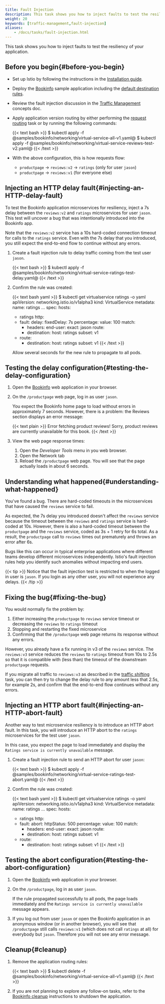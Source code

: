 ```yaml
---
title: Fault Injection
description: This task shows you how to inject faults to test the resiliency of your application.
weight: 20
keywords: [traffic-management,fault-injection]
aliases:
    - /docs/tasks/fault-injection.html
---
```


This task shows you how to inject faults to test the resiliency of your application.

## Before you begin{#before-you-begin}

* Set up Istio by following the instructions in the
  [Installation guide](/docs/setup/).

* Deploy the [Bookinfo](/docs/examples/bookinfo/) sample application including the
  [default destination rules](/docs/examples/bookinfo/#apply-default-destination-rules).

* Review the fault injection discussion in the
[Traffic Management](/docs/concepts/traffic-management) concepts doc.

* Apply application version routing by either performing the
  [request routing](/docs/tasks/traffic-management/request-routing/) task or by
  running the following commands:

    {{< text bash >}}
    $ kubectl apply -f @samples/bookinfo/networking/virtual-service-all-v1.yaml@
    $ kubectl apply -f @samples/bookinfo/networking/virtual-service-reviews-test-v2.yaml@
    {{< /text >}}

* With the above configuration, this is how requests flow:
    *  `productpage` → `reviews:v2` → `ratings` (only for user `jason`)
    *  `productpage` → `reviews:v1` (for everyone else)

## Injecting an HTTP delay fault{#injecting-an-HTTP-delay-fault}

To test the Bookinfo application microservices for resiliency, inject a 7s delay
between the `reviews:v2` and `ratings` microservices for user `jason`. This test
will uncover a bug that was intentionally introduced into the Bookinfo app.

Note that the `reviews:v2` service has a 10s hard-coded connection timeout for
calls to the `ratings` service. Even with the 7s delay that you introduced, you
still expect the end-to-end flow to continue without any errors.

1.  Create a fault injection rule to delay traffic coming from the test user
`jason`.

    {{< text bash >}}
    $ kubectl apply -f @samples/bookinfo/networking/virtual-service-ratings-test-delay.yaml@
    {{< /text >}}

1. Confirm the rule was created:

    {{< text bash yaml >}}
    $ kubectl get virtualservice ratings -o yaml
    apiVersion: networking.istio.io/v1alpha3
    kind: VirtualService
    metadata:
      name: ratings
      ...
    spec:
      hosts:
      - ratings
      http:
      - fault:
          delay:
            fixedDelay: 7s
            percentage:
              value: 100
        match:
        - headers:
            end-user:
              exact: jason
        route:
        - destination:
            host: ratings
            subset: v1
      - route:
        - destination:
            host: ratings
            subset: v1
    {{< /text >}}

    Allow several seconds for the new rule to propagate to all pods.

## Testing the delay configuration{#testing-the-delay-configuration}

1. Open the [Bookinfo](/docs/examples/bookinfo) web application in your browser.

1. On the `/productpage` web page, log in as user `jason`.

    You expect the Bookinfo home page to load without errors in approximately
    7 seconds. However, there is a problem: the Reviews section displays an error
    message:

    {{< text plain >}}
    Error fetching product reviews!
    Sorry, product reviews are currently unavailable for this book.
    {{< /text >}}

1. View the web page response times:

    1. Open the *Developer Tools* menu in you web browser.
    1. Open the Network tab
    1. Reload the `/productpage` web page. You will see that the page actually loads in about 6 seconds.

## Understanding what happened{#understanding-what-happened}

You've found a bug. There are hard-coded timeouts in the microservices that have
caused the `reviews` service to fail.

As expected, the 7s delay you introduced doesn't affect the `reviews` service
because the timeout between the `reviews` and `ratings` service is hard-coded at 10s.
However, there is also a hard-coded timeout between the `productpage` and the `reviews` service,
coded as 3s + 1 retry for 6s total.
As a result, the `productpage` call to `reviews` times out prematurely and throws an error after 6s.

Bugs like this can occur in typical enterprise applications where different teams
develop different microservices independently. Istio's fault injection rules help you identify such anomalies
without impacting end users.

{{< tip >}}
Notice that the fault injection test is restricted to when the logged in user is
`jason`. If you login as any other user, you will not experience any delays.
{{< /tip >}}

## Fixing the bug{#fixing-the-bug}

You would normally fix the problem by:

1. Either increasing the `productpage` to `reviews` service timeout or decreasing the `reviews` to `ratings` timeout
1. Stopping and restarting the fixed microservice
1. Confirming that the `/productpage` web page returns its response without any errors.

However, you already have a fix running in v3 of the `reviews` service.
The `reviews:v3` service reduces the `reviews` to `ratings` timeout from 10s to 2.5s
so that it is compatible with (less than) the timeout of the downstream `productpage` requests.

If you migrate all traffic to `reviews:v3` as described in the
[traffic shifting](/docs/tasks/traffic-management/traffic-shifting/) task, you can then
try to change the delay rule to any amount less that 2.5s, for example 2s, and confirm
that the end-to-end flow continues without any errors.

## Injecting an HTTP abort fault{#injecting-an-HTTP-abort-fault}

Another way to test microservice resiliency is to introduce an HTTP abort fault.
In this task, you will introduce an HTTP abort to the `ratings` microservices for
the test user `jason`.

In this case, you expect the page to load immediately and display the `Ratings
service is currently unavailable` message.

1.  Create a fault injection rule to send an HTTP abort for user `jason`:

    {{< text bash >}}
    $ kubectl apply -f @samples/bookinfo/networking/virtual-service-ratings-test-abort.yaml@
    {{< /text >}}

1. Confirm the rule was created:

    {{< text bash yaml >}}
    $ kubectl get virtualservice ratings -o yaml
    apiVersion: networking.istio.io/v1alpha3
    kind: VirtualService
    metadata:
      name: ratings
      ...
    spec:
      hosts:
      - ratings
      http:
      - fault:
          abort:
            httpStatus: 500
            percentage:
              value: 100
        match:
        - headers:
            end-user:
              exact: jason
        route:
        - destination:
            host: ratings
            subset: v1
      - route:
        - destination:
            host: ratings
            subset: v1
    {{< /text >}}

## Testing the abort configuration{#testing-the-abort-configuration}

1. Open the [Bookinfo](/docs/examples/bookinfo) web application in your browser.

1. On the `/productpage`, log in as user `jason`.

    If the rule propagated successfully to all pods, the page loads
    immediately and the `Ratings service is currently unavailable` message appears.

1. If you log out from user `jason` or open the Bookinfo application in an anonymous
   window (or in another browser), you will see that `/productpage` still calls `reviews:v1`
   (which does not call `ratings` at all) for everybody but `jason`. Therefore you
   will not see any error message.

## Cleanup{#cleanup}

1. Remove the application routing rules:

    {{< text bash >}}
    $ kubectl delete -f @samples/bookinfo/networking/virtual-service-all-v1.yaml@
    {{< /text >}}

1. If you are not planning to explore any follow-on tasks, refer to the
[Bookinfo cleanup](/docs/examples/bookinfo/#cleanup) instructions
to shutdown the application.
